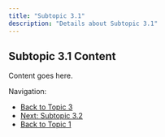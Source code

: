 ```yaml
---
title: "Subtopic 3.1"
description: "Details about Subtopic 3.1"
---
```


## Subtopic 3.1 Content

Content goes here.

Navigation:
- [Back to Topic 3](../)
- [Next: Subtopic 3.2](../subtopic2)
- [Back to Topic 1](/topic1)
